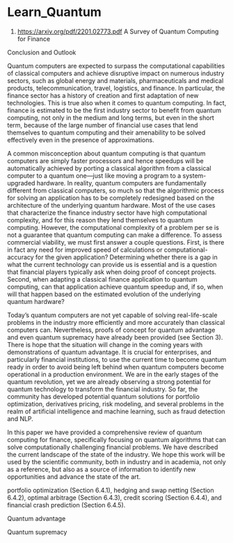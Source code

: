 # Learn_Quantum

1. https://arxiv.org/pdf/2201.02773.pdf   A Survey of Quantum Computing for Finance

Conclusion and Outlook

Quantum computers are expected to surpass the computational capabilities of classical computers and achieve
disruptive impact on numerous industry sectors, such as global energy and materials, pharmaceuticals and medical
products, telecommunication, travel, logistics, and finance. In particular, the finance sector has a history of
creation and first adaptation of new technologies. This is true also when it comes to quantum computing. In
fact, finance is estimated to be the first industry sector to benefit from quantum computing, not only in the
medium and long terms, but even in the short term, because of the large number of financial use cases that
lend themselves to quantum computing and their amenability to be solved effectively even in the presence of
approximations.

A common misconception about quantum computing is that quantum computers are simply faster processors
and hence speedups will be automatically achieved by porting a classical algorithm from a classical computer
to a quantum one—just like moving a program to a system-upgraded hardware. In reality, quantum computers
are fundamentally different from classical computers, so much so that the algorithmic process for solving an
application has to be completely redesigned based on the architecture of the underlying quantum hardware.
Most of the use cases that characterize the finance industry sector have high computational complexity,
and for this reason they lend themselves to quantum computing. However, the computational complexity of a
problem per se is not a guarantee that quantum computing can make a difference. To assess commercial viability,
we must first answer a couple questions. First, is there in fact any need for improved speed of calculations
or computational-accuracy for the given application? Determining whether there is a gap in what the current
technology can provide us is essential and is a question that financial players typically ask when doing proof
of concept projects. Second, when adapting a classical finance application to quantum computing, can that
application achieve quantum speedup and, if so, when will that happen based on the estimated evolution of the
underlying quantum hardware?

Today’s quantum computers are not yet capable of solving real-life-scale problems in the industry more efficiently and more accurately than classical computers can. Nevertheless, proofs of concept for quantum advantage
and even quantum supremacy have already been provided (see Section 3). There is hope that the situation will
change in the coming years with demonstrations of quantum advantage. It is crucial for enterprises, and particularly financial institutions, to use the current time to become quantum ready in order to avoid being left behind
when quantum computers become operational in a production environment.
We are in the early stages of the quantum revolution, yet we are already observing a strong potential for
quantum technology to transform the financial industry. So far, the community has developed potential quantum
solutions for portfolio optimization, derivatives pricing, risk modeling, and several problems in the realm of
artificial intelligence and machine learning, such as fraud detection and NLP.

In this paper we have provided a comprehensive review of quantum computing for finance, specifically focusing
on quantum algorithms that can solve computationally challenging financial problems. We have described the
current landscape of the state of the industry. We hope this work will be used by the scientific community,
both in industry and in academia, not only as a reference, but also as a source of information to identify new
opportunities and advance the state of the art.

portfolio optimization (Section 6.4.1), 
hedging and swap netting (Section 6.4.2), 
optimal arbitrage (Section 6.4.3), 
credit scoring (Section 6.4.4), and 
financial crash prediction (Section 6.4.5).

Quantum advantage

Quantum supremacy

